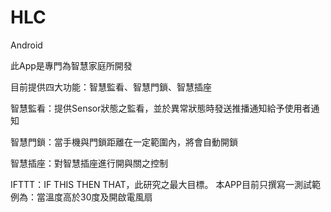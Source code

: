 # HLC
Android

此App是專門為智慧家庭所開發




目前提供四大功能：智慧監看、智慧門鎖、智慧插座

智慧監看：提供Sensor狀態之監看，並於異常狀態時發送推播通知給予使用者通知


智慧門鎖：當手機與門鎖距離在一定範圍內，將會自動開鎖


智慧插座：對智慧插座進行開與關之控制


IFTTT：IF THIS THEN THAT，此研究之最大目標。
本APP目前只撰寫一測試範例為：當溫度高於30度及開啟電風扇
